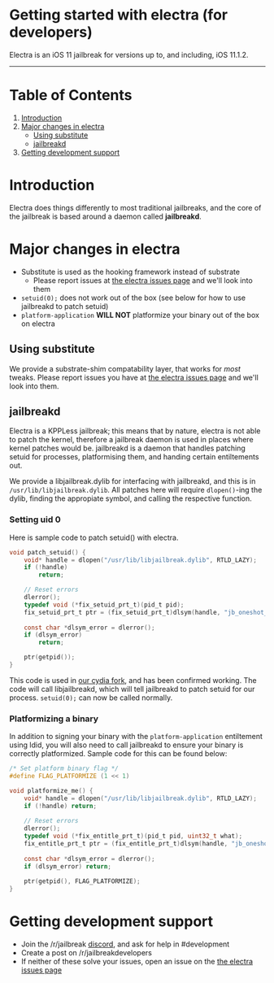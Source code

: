 # Getting started with electra (for developers)

Electra is an iOS 11 jailbreak for versions up to, and including, iOS 11.1.2.

---

# Table of Contents
1. [Introduction](#introduction)
2. [Major changes in electra](#major-changes-in-electra)
    * [Using substitute](#using-substitute)
    * [jailbreakd](#jailbreakd)
3. [Getting development support](#getting-development-support)

# Introduction

Electra does things differently to most traditional jailbreaks, and the core of the jailbreak is based around a daemon called **jailbreakd**.

# Major changes in electra

* Substitute is used as the hooking framework instead of substrate
    * Please report issues at [the electra issues page](https://github.com/coolstar/electra/issues) and we'll look into them
* `setuid(0);` does not work out of the box (see below for how to use jailbreakd to patch setuid)
* `platform-application` **WILL NOT** platformize your binary out of the box on electra

## Using substitute

We provide a substrate-shim compatability layer, that works for *most* tweaks. Please report issues you have at [the electra issues page](https://github.com/coolstar/electra/issues) and we'll look into them.

## jailbreakd

Electra is a KPPLess jailbreak; this means that by nature, electra is not able to patch the kernel, therefore a jailbreak daemon is used in places where kernel patches would be. jailbreakd is a daemon that handles patching setuid for processes, platformising them, and handing certain entiltements out. 

We provide a libjailbreak.dylib for interfacing with jailbreakd, and this is in `/usr/lib/libjailbreak.dylib`.
All patches here will require `dlopen()`-ing the dylib, finding the appropiate symbol, and calling the respective function.

### Setting uid 0

Here is sample code to patch setuid() with electra.

```c
void patch_setuid() {
    void* handle = dlopen("/usr/lib/libjailbreak.dylib", RTLD_LAZY);
    if (!handle) 
        return;

    // Reset errors
    dlerror();
    typedef void (*fix_setuid_prt_t)(pid_t pid);
    fix_setuid_prt_t ptr = (fix_setuid_prt_t)dlsym(handle, "jb_oneshot_fix_setuid_now");
    
    const char *dlsym_error = dlerror();
    if (dlsym_error) 
        return;

    ptr(getpid());
}
```

This code is used in [our cydia fork](https://github.com/ElectraJailbreak/cydia/blob/master/cydo.cpp#L44), and has been confirmed working. The code will call libjailbreakd, which will tell jailbreakd to patch setuid for our process. `setuid(0);` can now be called normally.

### Platformizing a binary

In addition to signing your binary with the `platform-application` entiltement using ldid, you will also need to call jailbreakd to ensure your binary is correctly platformized. Sample code for this can be found below:

```c
/* Set platform binary flag */
#define FLAG_PLATFORMIZE (1 << 1)

void platformize_me() {
    void* handle = dlopen("/usr/lib/libjailbreak.dylib", RTLD_LAZY);
    if (!handle) return;
    
    // Reset errors
    dlerror();
    typedef void (*fix_entitle_prt_t)(pid_t pid, uint32_t what);
    fix_entitle_prt_t ptr = (fix_entitle_prt_t)dlsym(handle, "jb_oneshot_entitle_now");
    
    const char *dlsym_error = dlerror();
    if (dlsym_error) return;
    
    ptr(getpid(), FLAG_PLATFORMIZE);
}
```

# Getting development support

* Join the /r/jailbreak [discord](https://discord.gg/jb), and ask for help in #development
* Create a post on /r/jailbreakdevelopers
* If neither of these solve your issues, open an issue on the [the electra issues page](https://github.com/coolstar/electra/issues)

